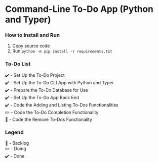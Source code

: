 # Command-Line To-Do App (Python and Typer)

### How to Install and Run
1. Copy source code
2. Run ```python -m pip install -r requirements.txt```

### To-Do List
:heavy_check_mark: - Set Up the To-Do Project
<br/>
:heavy_check_mark: - Set Up the To-Do CLI App with Python and Typer
<br/>
:heavy_check_mark: - Prepare the To-Do Database for Use
<br/>
:heavy_check_mark: - Set Up the To-Do App Back End
<br/>
:heavy_check_mark: - Code the Adding and Listing To-Dos Functionalities
<br/>
:pencil2: - Code the To-Do Completion Functionality
<br/>
:construction: - Code the Remove To-Dos Functionality
<br/>

### Legend
:construction: - Backlog
<br/>
:pencil2: - Doing
<br/>
:heavy_check_mark: - Done
<br/>
